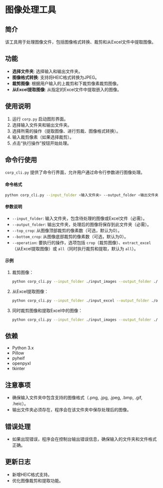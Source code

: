 # 图像处理工具

## 简介
该工具用于处理图像文件，包括图像格式转换、裁剪和从Excel文件中提取图像。

## 功能
- **选择文件夹**: 选择输入和输出文件夹。
- **图像格式转换**: 支持将HEIC格式转换为JPEG。
- **裁剪图像**: 根据用户输入的上裁剪和下裁剪像素裁剪图像。
- **从Excel提取图像**: 从指定的Excel文件中提取嵌入的图像。

## 使用说明
1. 运行 `corp.py` 启动图形界面。
2. 选择输入文件夹和输出文件夹。
3. 选择所需的操作（提取图像、进行剪裁、图像格式转换）。
4. 输入裁剪像素（如果选择裁剪）。
5. 点击“执行操作”按钮开始处理。

## 命令行使用
`corp_cli.py` 提供了命令行界面，允许用户通过命令行参数进行图像处理。

#### 命令格式
```bash
python corp_cli.py --input_folder <输入文件夹> --output_folder <输出文件夹> [--top_crop <上裁剪像素>] [--bottom_crop <下裁剪像素>] [--operation <操作>]
```

#### 参数说明
- `--input_folder`: 输入文件夹，包含待处理的图像或Excel文件（必需）。
- `--output_folder`: 输出文件夹，处理后的图像将保存到此文件夹（必需）。
- `--top_crop`: 从图像顶部裁剪的像素数（可选，默认为0）。
- `--bottom_crop`: 从图像底部裁剪的像素数（可选，默认为0）。
- `--operation`: 要执行的操作，选项包括 `crop`（裁剪图像）、`extract_excel`（从Excel提取图像）或 `all`（同时执行裁剪和提取，默认为 `all`）。

#### 示例
1. 裁剪图像：
   ```bash
   python corp_cli.py --input_folder ./input_images --output_folder ./output_images --top_crop 10 --bottom_crop 10 --operation crop
   ```

2. 从Excel提取图像：
   ```bash
   python corp_cli.py --input_folder ./input_excel --output_folder ./output_images --operation extract_excel
   ```

3. 同时裁剪图像和提取Excel中的图像：
   ```bash
   python corp_cli.py --input_folder ./input_images --output_folder ./output_images --top_crop 10 --bottom_crop 10 --operation all
   ```

## 依赖
- Python 3.x
- Pillow
- pyheif
- openpyxl
- tkinter

## 注意事项
- 确保输入文件夹中包含支持的图像格式（.png, .jpg, .jpeg, .bmp, .gif, .heic）。
- 输出文件夹必须存在，程序会在该文件夹中保存处理后的图像。

## 错误处理
- 如果出现错误，程序会在控制台输出错误信息，确保输入的文件夹和文件格式正确。

## 更新日志
- 新增HEIC格式支持。
- 优化图像裁剪和提取功能。
